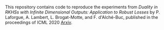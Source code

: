 This repository contains code to reproduce the experiments from *Duality in RKHSs with Infinite Dimensional Outputs: Application to Robust Losses* by P. Laforgue, A. Lambert, L. Brogat-Motte, and F. d'Alché-Buc, published in the proceedings of ICML 2020 [Arxiv](https://arxiv.org/abs/1910.04621).
